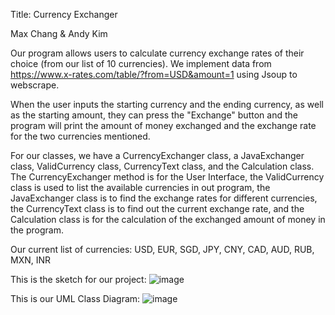 Title: Currency Exchanger

Max Chang & Andy Kim

Our program allows users to calculate currency exchange rates of their choice (from our list of 10 currencies). We implement data from https://www.x-rates.com/table/?from=USD&amount=1 using Jsoup to webscrape.

When the user inputs the starting currency and the ending currency, as well as the starting amount, they can press the "Exchange" button and the program will print the amount of money exchanged and the exchange rate for the two currencies mentioned.

For our classes, we have a CurrencyExchanger class, a JavaExchanger class, ValidCurrency class, CurrencyText class, and the Calculation class. The CurrencyExchanger method is for the User Interface, the ValidCurrency class is used to list the available currencies in out program, the JavaExchanger class is to find the exchange rates for different currencies, the CurrencyText class is to find out the current exchange rate, and the Calculation class is for the calculation of the exchanged amount of money in the program.

Our current list of currencies: USD, EUR, SGD, JPY, CNY, CAD, AUD, RUB, MXN, INR

This is the sketch for our project:
![image](https://github.com/mac-comp127-s24-alhashim/project-max_andy_project/assets/156822902/903bcafd-7f36-4ca4-b4a3-71249c6c3ca0)

This is our UML Class Diagram:
![image](https://github.com/mac-comp127-s24-alhashim/project-max_andy_project/assets/156822902/e8febca7-1c11-48c8-bd74-0c6d4df35f74)
